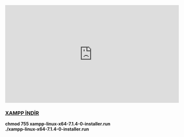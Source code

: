 <iframe width="560" height="315" src="https://www.youtube.com/embed/M7-oENhHDes?rel=0" frameborder="0" allowfullscreen></iframe>
<br>

<h3><a href="https://www.apachefriends.org/tr/download.html" target="_blank">XAMPP İNDİR</a></h3>
<b>chmod 755 xampp-linux-x64-7.1.4-0-installer.run <br>
./xampp-linux-x64-7.1.4-0-installer.run</b>